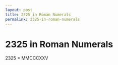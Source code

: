 ```yaml
---
layout: post
title: 2325 in Roman Numerals
permalink: 2325-in-roman-numerals
---
```


# 2325 in Roman Numerals

2325 = MMCCCXXV
